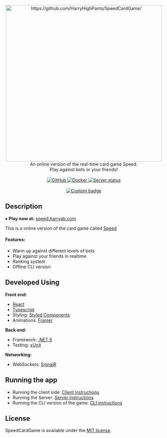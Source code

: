 <p align="center">
  <a href="https://speed.harryab.com" target="_blank">
    <img src="https://user-images.githubusercontent.com/38173749/164132835-9de2b46f-7478-4a89-aef6-31a406b69284.png" width="500" alt="https://github.com/HarryHighPants/SpeedCardGame/"><br/>
  </a>
    An online version of the real-time card game Speed.<br>Play against bots or your friends!<br/><br>
    <a href="https://github.com/HarryHighPants/SpeedCardGame/blob/master/LICENSE.md">
      <img alt="GitHub" src="https://img.shields.io/github/license/harryhighpants/SpeedCardGame">
    </a>
    <a href="https://github.com/HarryHighPants/SpeedCardGame/actions">
      <img alt="Docker" src="https://img.shields.io/github/workflow/status/harryhighpants/speedcardgame/Docker?logo=GitHubActions&logoColor=white">
    </a>
    <a href="https://speed.harryab.com" target="_blank">
      <img alt="Server status" src="https://img.shields.io/endpoint?label=Server%20Status&url=https%3A%2F%2Fserver.harryab.com%3A10000%2Fshield%2Fstatus">
    </a>
    <br>
    <br>
    <a href="https://speed.harryab.com" target="_blank">
      <img alt="Custom badge" src="https://img.shields.io/endpoint?color=orange&logo=youTubeGaming&style=for-the-badge&url=https%3A%2F%2Fserver.harryab.com%3A10000%2Fshield%2Fdaily-games" />
    </a>
</p>

## Description

♦️ **Play now at:** [speed.harryab.com](https://speed.harryab.com)

This is a online version of the card game called [Speed](https://en.wikipedia.org/wiki/Speed_(card_game))

#### Features:

- Warm up against different levels of bots
- Play against your friends in realtime
- Ranking system
- Offline CLI version

## Developed Using

**Front end:**

- [React](https://reactjs.org/)
- [Typescript](https://www.typescriptlang.org/)
- Styling: [Styled Components](https://styled-components.com/)
- Animations: [Framer](https://www.framer.com/motion/)

**Back end:**

- Framework: [.NET 6](https://docs.microsoft.com/en-us/dotnet/core/whats-new/dotnet-6)
- Testing: [xUnit](https://xunit.net/)

**Networking:**

- WebSockets: [SignalR](https://dotnet.microsoft.com/en-us/apps/aspnet/signalr)

## Running the app

- Running the client
  side: [Client instructions](https://github.com/HarryHighPants/SpeedCardGame/blob/master/Client/README.md)
- Running the Server: [Server instructions](https://github.com/HarryHighPants/SpeedCardGame/tree/master/Server)
- Running the CLI version of the
  game: [CLI instructions](https://github.com/HarryHighPants/SpeedCardGame/tree/master/CliGame)

## License

SpeedCardGame is available under the [MIT license](LICENSE.md).
